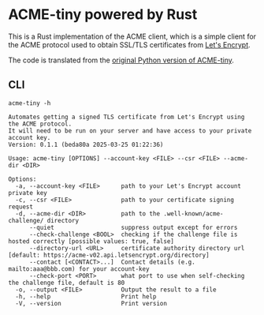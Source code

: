 # ACME-tiny powered by Rust

This is a Rust implementation of the ACME client, which is a simple client for the ACME protocol used to obtain SSL/TLS certificates from [Let's Encrypt](https://letsencrypt.org/).

The code is translated from the [original Python version of ACME-tiny](https://github.com/diafygi/acme-tiny).


## CLI

```plaintext
acme-tiny -h

Automates getting a signed TLS certificate from Let's Encrypt using the ACME protocol.
It will need to be run on your server and have access to your private account key.
Version: 0.1.1 (beda80a 2025-03-25 01:22:36)

Usage: acme-tiny [OPTIONS] --account-key <FILE> --csr <FILE> --acme-dir <DIR>

Options:
  -a, --account-key <FILE>      path to your Let's Encrypt account private key
  -c, --csr <FILE>              path to your certificate signing request
  -d, --acme-dir <DIR>          path to the .well-known/acme-challenge/ directory
      --quiet                   suppress output except for errors
      --check-challenge <BOOL>  checking if the challenge file is hosted correctly [possible values: true, false]
      --directory-url <URL>     certificate authority directory url [default: https://acme-v02.api.letsencrypt.org/directory]
      --contact [<CONTACT>...]  Contact details (e.g. mailto:aaa@bbb.com) for your account-key
      --check-port <PORT>       what port to use when self-checking the challenge file, default is 80
  -o, --output <FILE>           Output the result to a file
  -h, --help                    Print help
  -V, --version                 Print version
  ```
